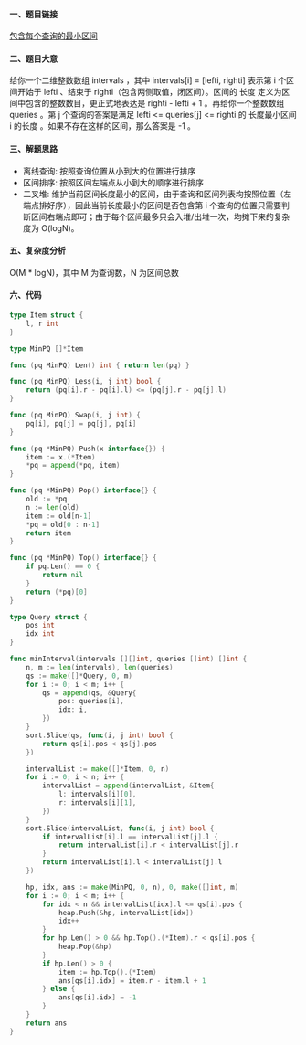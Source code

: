 #### 一、题目链接
[包含每个查询的最小区间](https://leetcode-cn.com/problems/minimum-interval-to-include-each-query/)

#### 二、题目大意
给你一个二维整数数组 intervals ，其中 intervals[i] = [lefti, righti] 表示第 i 个区间开始于 lefti 、结束于 righti（包含两侧取值，闭区间）。区间的 长度 定义为区间中包含的整数数目，更正式地表达是 righti - lefti + 1 。再给你一个整数数组 queries 。第 j 个查询的答案是满足 lefti <= queries[j] <= righti 的 长度最小区间 i 的长度 。如果不存在这样的区间，那么答案是 -1 。

#### 三、解题思路
- 离线查询: 按照查询位置从小到大的位置进行排序
- 区间排序: 按照区间左端点从小到大的顺序进行排序
- 二叉堆: 维护当前区间长度最小的区间，由于查询和区间列表均按照位置（左端点排好序），因此当前长度最小的区间是否包含第 i 个查询的位置只需要判断区间右端点即可；由于每个区间最多只会入堆/出堆一次，均摊下来的复杂度为 O(logN)。

#### 五、复杂度分析
O(M * logN)，其中 M 为查询数，N 为区间总数

#### 六、代码
```go
type Item struct {
	l, r int
}

type MinPQ []*Item

func (pq MinPQ) Len() int { return len(pq) }

func (pq MinPQ) Less(i, j int) bool {
	return (pq[i].r - pq[i].l) <= (pq[j].r - pq[j].l)
}

func (pq MinPQ) Swap(i, j int) {
	pq[i], pq[j] = pq[j], pq[i]
}

func (pq *MinPQ) Push(x interface{}) {
	item := x.(*Item)
	*pq = append(*pq, item)
}

func (pq *MinPQ) Pop() interface{} {
	old := *pq
	n := len(old)
	item := old[n-1]
	*pq = old[0 : n-1]
	return item
}

func (pq *MinPQ) Top() interface{} {
	if pq.Len() == 0 {
		return nil
	}
	return (*pq)[0]
}

type Query struct {
	pos int
	idx int
}

func minInterval(intervals [][]int, queries []int) []int {
	n, m := len(intervals), len(queries)
	qs := make([]*Query, 0, m)
	for i := 0; i < m; i++ {
		qs = append(qs, &Query{
			pos: queries[i],
			idx: i,
		})
	}
	sort.Slice(qs, func(i, j int) bool {
		return qs[i].pos < qs[j].pos
	})

	intervalList := make([]*Item, 0, n)
	for i := 0; i < n; i++ {
		intervalList = append(intervalList, &Item{
			l: intervals[i][0],
			r: intervals[i][1],
		})
	}
	sort.Slice(intervalList, func(i, j int) bool {
		if intervalList[i].l == intervalList[j].l {
			return intervalList[i].r < intervalList[j].r
		}
		return intervalList[i].l < intervalList[j].l
	})

	hp, idx, ans := make(MinPQ, 0, n), 0, make([]int, m)
	for i := 0; i < m; i++ {
		for idx < n && intervalList[idx].l <= qs[i].pos {
			heap.Push(&hp, intervalList[idx])
			idx++
		}
		for hp.Len() > 0 && hp.Top().(*Item).r < qs[i].pos {
			heap.Pop(&hp)
		}
		if hp.Len() > 0 {
			item := hp.Top().(*Item)
			ans[qs[i].idx] = item.r - item.l + 1
		} else {
			ans[qs[i].idx] = -1
		}
	}
	return ans
}
```
